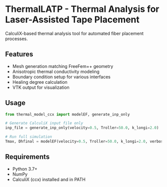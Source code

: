 # ThermalLATP - Thermal Analysis for Laser-Assisted Tape Placement

CalculiX-based thermal analysis tool for automated fiber placement processes.

## Features

- Mesh generation matching FreeFem++ geometry
- Anisotropic thermal conductivity modeling
- Boundary condition setup for various interfaces
- Healing degree calculation
- VTK output for visualization

## Usage

```python
from thermal_model_ccx import modelEF, generate_inp_only

# Generate CalculiX input file only
inp_file = generate_inp_only(velocity=0.5, Troller=50.0, k_longi=2.0)

# Run full simulation
Tmax, Dhfinal = modelEF(velocity=0.5, Troller=50.0, k_longi=2.0, verbosity=True)
```

## Requirements

- Python 3.7+
- NumPy
- CalculiX (ccx) installed and in PATH
